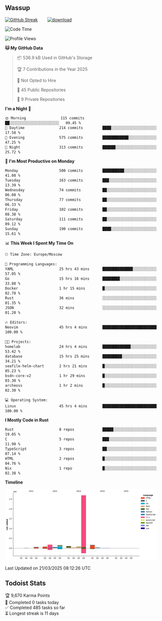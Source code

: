 ## Wassup

<!--
-->

[![GitHub Streak](http://github-readme-streak-stats.herokuapp.com?user=archeoss&theme=shades-of-purple&hide_border=true&date_format=j%20M%5B%20Y%5D)](https://git.io/streak-stats)&nbsp;&nbsp;&nbsp;&nbsp;&nbsp;&nbsp;&nbsp;&nbsp;[![download](https://user-images.githubusercontent.com/68448737/147796309-d8b65b1d-4dde-40d9-b03a-2b42aaa6cd43.jpeg)
](http://bmstu.ru/)

<!--START_SECTION:waka-->
![Code Time](http://img.shields.io/badge/Code%20Time-3%2C856%20hrs%207%20mins-blue)

![Profile Views](http://img.shields.io/badge/Profile%20Views-1-blue)

**🐱 My GitHub Data** 

> 📦 536.9 kB Used in GitHub's Storage 
 > 
> 🏆 7 Contributions in the Year 2025
 > 
> 🚫 Not Opted to Hire
 > 
> 📜 45 Public Repositories 
 > 
> 🔑 9 Private Repositories 
 > 
**I'm a Night 🦉** 

```text
🌞 Morning                115 commits         ██░░░░░░░░░░░░░░░░░░░░░░░   09.45 % 
🌆 Daytime                214 commits         ████░░░░░░░░░░░░░░░░░░░░░   17.58 % 
🌃 Evening                575 commits         ████████████░░░░░░░░░░░░░   47.25 % 
🌙 Night                  313 commits         ██████░░░░░░░░░░░░░░░░░░░   25.72 % 
```
📅 **I'm Most Productive on Monday** 

```text
Monday                   500 commits         ██████████░░░░░░░░░░░░░░░   41.08 % 
Tuesday                  163 commits         ███░░░░░░░░░░░░░░░░░░░░░░   13.39 % 
Wednesday                74 commits          ██░░░░░░░░░░░░░░░░░░░░░░░   06.08 % 
Thursday                 77 commits          ██░░░░░░░░░░░░░░░░░░░░░░░   06.33 % 
Friday                   102 commits         ██░░░░░░░░░░░░░░░░░░░░░░░   08.38 % 
Saturday                 111 commits         ██░░░░░░░░░░░░░░░░░░░░░░░   09.12 % 
Sunday                   190 commits         ████░░░░░░░░░░░░░░░░░░░░░   15.61 % 
```


📊 **This Week I Spent My Time On** 

```text
🕑︎ Time Zone: Europe/Moscow

💬 Programming Languages: 
YAML                     25 hrs 43 mins      ██████████████░░░░░░░░░░░   57.05 % 
Go                       15 hrs 16 mins      ████████░░░░░░░░░░░░░░░░░   33.88 % 
Docker                   1 hr 15 mins        █░░░░░░░░░░░░░░░░░░░░░░░░   02.78 % 
Rust                     36 mins             ░░░░░░░░░░░░░░░░░░░░░░░░░   01.35 % 
JSON                     32 mins             ░░░░░░░░░░░░░░░░░░░░░░░░░   01.20 % 

🔥 Editors: 
Neovim                   45 hrs 4 mins       █████████████████████████   100.00 % 

🐱‍💻 Projects: 
homelab                  24 hrs 4 mins       █████████████░░░░░░░░░░░░   53.42 % 
database                 15 hrs 25 mins      █████████░░░░░░░░░░░░░░░░   34.21 % 
seafile-helm-chart       2 hrs 21 mins       █░░░░░░░░░░░░░░░░░░░░░░░░   05.23 % 
bsdn-core-v2             1 hr 29 mins        █░░░░░░░░░░░░░░░░░░░░░░░░   03.30 % 
archeoss                 1 hr 2 mins         █░░░░░░░░░░░░░░░░░░░░░░░░   02.30 % 

💻 Operating System: 
Linux                    45 hrs 4 mins       █████████████████████████   100.00 % 
```

**I Mostly Code in Rust** 

```text
Rust                     8 repos             █████░░░░░░░░░░░░░░░░░░░░   19.05 % 
C                        5 repos             ███░░░░░░░░░░░░░░░░░░░░░░   11.90 % 
TypeScript               3 repos             ██░░░░░░░░░░░░░░░░░░░░░░░   07.14 % 
HTML                     2 repos             █░░░░░░░░░░░░░░░░░░░░░░░░   04.76 % 
Nix                      1 repo              █░░░░░░░░░░░░░░░░░░░░░░░░   02.38 % 
```



**Timeline**

![Lines of Code chart](https://raw.githubusercontent.com/archeoss/archeoss/master/assets/bar_graph.png)


 Last Updated on 21/03/2025 08:12:26 UTC
<!--END_SECTION:waka-->

## Todoist Stats

<!-- TODO-IST:START -->
🏆  9,670 Karma Points           
🌸  Completed 0 tasks today           
✅  Completed 485 tasks so far           
⏳  Longest streak is 11 days
<!-- TODO-IST:END -->
